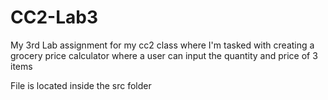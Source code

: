 # CC2-Lab3
My 3rd Lab assignment for my cc2 class where I'm tasked with creating a grocery price calculator where a user can input the quantity and price of 3 items

File is located inside the src folder
